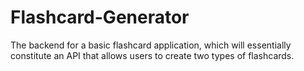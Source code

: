 # Flashcard-Generator

The backend for a basic flashcard application, which will essentially constitute an API that allows users to create two types of flashcards.
